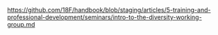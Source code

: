 ---
---
https://github.com/18F/handbook/blob/staging/articles/5-training-and-professional-development/seminars/intro-to-the-diversity-working-group.md